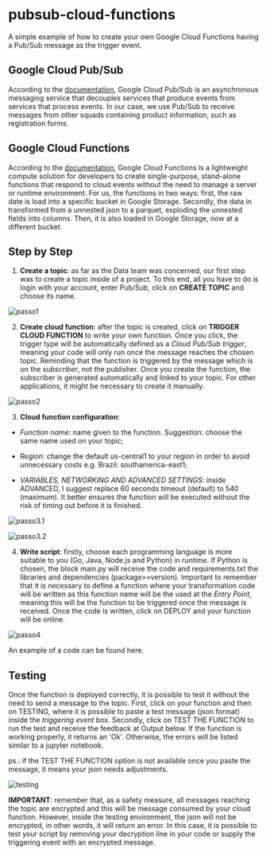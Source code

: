 # pubsub-cloud-functions
A simple example of how to create your own Google Cloud Functions having a Pub/Sub message as the trigger event.

## Google Cloud Pub/Sub
According to the [documentation](https://cloud.google.com/pubsub/docs), Google Cloud Pub/Sub is an asynchronous messaging service that decouples services that produce events from services that process events. In our case, we use Pub/Sub to receive messages from other squads containing product information, such as registration forms.

## Google Cloud Functions
According to the [documentation](https://cloud.google.com/functions/docs), Google Cloud Functions is a lightweight compute solution for developers to create single-purpose, stand-alone functions that respond to cloud events without the need to manage a server or runtime environment. For us, the functions in two ways: first, the raw date is load into a specific bucket in Google Storage. Secondly, the data in transformed from a unnested json to a parquet, exploding the unnested fields into columns. Then, it is also loaded in Google Storage, now at a different bucket.

## Step by Step
1. **Create a topic**: as far as the Data team was concerned, our first step was to create a topic inside of a project. To this end, all you have to do is login with your account, enter Pub/Sub, click on **CREATE TOPIC** and choose its name.

![passo1](https://user-images.githubusercontent.com/50640320/105192154-97da3400-5b16-11eb-8af8-8267829a8e59.png)

2. **Create cloud function**: after the topic is created, click on **TRIGGER CLOUD FUNCTION** to write your own function. Once you click, the trigger type will be automatically defined as a *Cloud Pub/Sub trigger*, meaning your code will only run once the message reaches the chosen topic. Reminding that the function is triggered by the message which is on the *subscriber*, not the publisher. Once you create the function, the subscriber is generated automatically and linked to your topic. For other applications, it might be necessary to create it manually.

![passo2](https://user-images.githubusercontent.com/50640320/105194952-da9d0b80-5b18-11eb-8630-63475616813c.png)

3. **Cloud function configuration**: 
* *Function name*: name given to the function. Suggestion: choose the same name used on your topic;

* *Region*: change the default us-central1 to your region in order to avoid unnecessary costs e.g. Brazil: southamerica-east1;

* *VARIABLES, NETWORKING AND ADVANCED SETTINGS*: inside ADVANCED, I suggest replace 60 seconds timeout (default) to 540 (maximum). It better ensures the function will be executed without the risk of timing out before it is finished. 

![passo3.1](https://user-images.githubusercontent.com/50640320/105197387-539d6280-5b1b-11eb-91b7-4e13fd41f4bb.png)

![passo3.2](https://user-images.githubusercontent.com/50640320/105197436-6152e800-5b1b-11eb-90bb-b9e50dcdf005.png)

4. **Write script**: firstly, choose each programming language is more suitable to you (Go, Java, Node.js and Python) in *runtime*. If Python is chosen, the block main.py will receive the code and requirements.txt the libraries and dependencies (package>=version). Important to remember that it is necessary to define a function where your transformation code will be written as this function name will be the used at the *Entry Point*, meaning this will be the function to be triggered once the message is received. Once the code is written, click on DEPLOY and your function will be online.

![passo4](https://user-images.githubusercontent.com/50640320/105206075-b1827800-5b24-11eb-9c86-7fa462016715.png)

An example of a code can be found here.

## Testing
Once the function is deployed correctly, it is possible to test it without the need to send a message to the topic. First, click on your function and then on TESTING, where it is possible to paste a test message (json format) inside the *triggering event* box. Secondly, click on TEST THE FUNCTION to run the test and receive the feedback at Output below. If the function is working properly, it returns an 'Ok'. Otherwise, the errors will be listed similar to a jupyter notebook. 

ps.: if the TEST THE FUNCTION option is not available once you paste the message, it means your json needs adjustments.

![testing](https://user-images.githubusercontent.com/50640320/105207697-931d7c00-5b26-11eb-80a9-6c1dbf2cf432.png)

**IMPORTANT**: remember that, as a safety measure, all messages reaching the topic are encrypted and this will be message consumed by your cloud function. However, inside the testing environment, the json will not be encrypted, in other words, it will return an error. In this case, it is possible to test your script by removing your decryption line in your code or supply the triggering event with an encrypted message.





